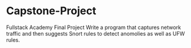 # Capstone-Project
Fullstack Academy Final Project
Write a program that captures network traffic and then suggests Snort rules to detect anomolies as well as UFW rules.
